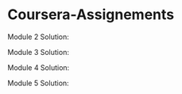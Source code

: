 # Coursera-Assignements

Module 2 Solution:

Module 3 Solution:

Module 4 Solution:

Module 5 Solution:
